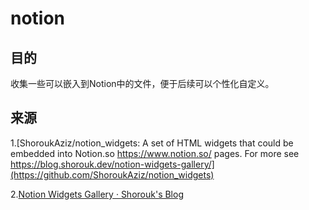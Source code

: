 # notion
## 目的
收集一些可以嵌入到Notion中的文件，便于后续可以个性化自定义。
## 来源
1.[ShoroukAziz/notion_widgets: A set of HTML widgets that could be embedded into Notion.so https://www.notion.so/ pages. For more see https://blog.shorouk.dev/notion-widgets-gallery/](https://github.com/ShoroukAziz/notion_widgets)

2.[Notion Widgets Gallery · Shorouk's Blog](https://blog.shorouk.dev/notion-widgets-gallery/)
